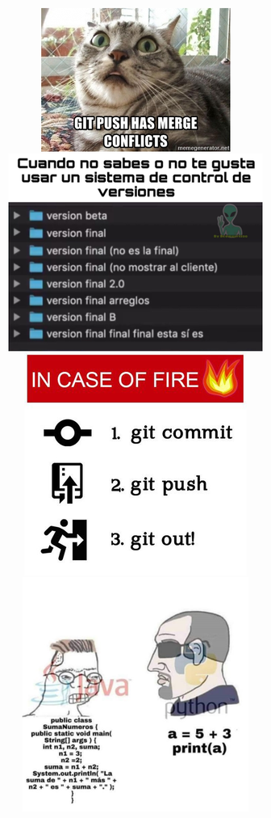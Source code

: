 <p align="center">
  <img src="./media/git-push-has-merge-conflicts.jpg"/>
  <img src="./media/HolaMundo01.jpeg"/> 
  <img src="./media/git-out.jpg"/>
  <img src="./media/java-python.png"/>
</p>
